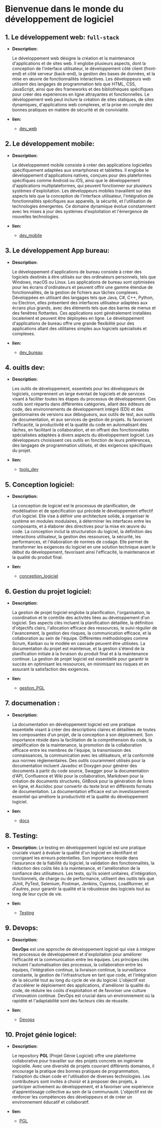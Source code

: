 # Bienvenue dans le monde du développement de logiciel

## 1. **Le développement web: ``full-stack``**

- **Description:**

    Le développement web désigne la création et la maintenance d'applications et de sites web. Il englobe plusieurs aspects, dont la conception de l'interface utilisateur, le développement côté client (front-end) et côté serveur (back-end), la gestion des bases de données, et la mise en œuvre de fonctionnalités interactives. Les développeurs web utilisent des langages de programmation tels que HTML, CSS, JavaScript, ainsi que des frameworks et des bibliothèques spécifiques pour créer des expériences en ligne attrayantes et fonctionnelles. Le développement web peut inclure la création de sites statiques, de sites dynamiques, d'applications web complexes, et la prise en compte des bonnes pratiques en matière de sécurité et de convivialité.


- **lien:**

    - <a href="https://github.com/mohameml/info/tree/main/02_d%C3%A9veloppement_logiciel/01_Dev_web" target="_blank" rel="noreferrer">dev_web</a>


## 2. **Le développement mobile:**

- **Description:**

    Le développement mobile consiste à créer des applications logicielles spécifiquement adaptées aux smartphones et tablettes. Il englobe le développement d'applications natives, conçues pour des plateformes spécifiques comme Android ou iOS, ainsi que le développement d'applications multiplateformes, qui peuvent fonctionner sur plusieurs systèmes d'exploitation. Les développeurs mobiles travaillent sur des aspects tels que la conception de l'interface utilisateur, l'intégration de fonctionnalités spécifiques aux appareils, la sécurité, et l'utilisation de technologies émergentes. Ce domaine dynamique évolue constamment avec les mises à jour des systèmes d'exploitation et l'émergence de nouvelles technologies.


- **lien:**

    - <a href="" target="_blank" rel="noreferrer">dev_mobile</a>


## 3. **Le développement App bureau:**

- **Description:**

    Le développement d'applications de bureau consiste à créer des logiciels destinés à être utilisés sur des ordinateurs personnels, tels que Windows, macOS ou Linux. Les applications de bureau sont optimisées pour les écrans d'ordinateurs et peuvent offrir une gamme étendue de fonctionnalités, de la gestion de fichiers aux tâches complexes. Développées en utilisant des langages tels que Java, C#, C++, Python, ou Electron, elles présentent des interfaces utilisateur adaptées aux écrans plus grands, avec des éléments tels que des barres de menus et des fenêtres flottantes. Ces applications sont généralement installées localement et peuvent être déployées en ligne. Le développement d'applications de bureau offre une grande flexibilité pour des applications allant des utilitaires simples aux logiciels spécialisés et complexes.


- **lien:**

    - <a href="" target="_blank" rel="noreferrer">dev_bureau</a>


## 4. **ouitls dev:**

- **Description:**

    Les outils de développement, essentiels pour les développeurs de logiciels, comprennent un large éventail de logiciels et de services visant à faciliter toutes les étapes du processus de développement. Ces outils sont répartis dans différentes catégories, allant des éditeurs de code, des environnements de développement intégré (EDI) et des gestionnaires de versions aux débogueurs, aux outils de test, aux outils de documentation, et aux services de gestion de projets. Ils favorisent l'efficacité, la productivité et la qualité du code en automatisant des tâches, en facilitant la collaboration, et en offrant des fonctionnalités spécialisées adaptées à divers aspects du développement logiciel. Les développeurs choisissent ces outils en fonction de leurs préférences, des langages de programmation utilisés, et des exigences spécifiques du projet.

- **lien:**

    - <a href="" target="_blank" rel="noreferrer">tools_dev</a>

## 5. **Conception logiciel:**

- **Description:**

    La conception de logiciel est le processus de planification, de modélisation et de spécification qui précède le développement effectif d'un logiciel. Elle vise à définir une architecture solide, à organiser le système en modules modulaires, à déterminer les interfaces entre les composants, et à élaborer des directives pour la mise en œuvre du code. La conception inclut la structuration du logiciel, la définition des interactions utilisateur, la gestion des ressources, la sécurité, les performances, et l'élaboration de normes de codage. Elle permet de transformer les exigences du logiciel en une solution technique avant le début du développement, favorisant ainsi l'efficacité, la maintenance et la qualité du produit final.

- **lien:**

    - <a href="" target="_blank" rel="noreferrer">conception_logiciel</a>


## 6. **Gestion du projet logiciel:**

- **Description:**

    La gestion de projet logiciel englobe la planification, l'organisation, la coordination et le contrôle des activités liées au développement d'un logiciel. Ses aspects clés incluent la planification détaillée, la définition d'objectifs clairs, l'allocation efficace des ressources, le suivi régulier de l'avancement, la gestion des risques, la communication efficace, et la collaboration au sein de l'équipe. Différentes méthodologies comme Scrum, Kanban ou le modèle en cascade peuvent être utilisées. La documentation du projet est maintenue, et la gestion s'étend de la planification initiale à la livraison du produit final et à la maintenance continue. La gestion de projet logiciel est essentielle pour garantir le succès en optimisant les ressources, en minimisant les risques et en assurant la satisfaction des exigences.

- **lien:**

    - <a href="" target="_blank" rel="noreferrer">gestion_PGL</a>



## 7. documenation :    

- **Description:**

    La documentation en développement logiciel est une pratique essentielle visant à créer des descriptions claires et détaillées de toutes les composantes d'un projet, de la conception à son déploiement. Son importance réside dans la facilitation de la compréhension du code, la simplification de la maintenance, la promotion de la collaboration efficace entre les membres de l'équipe, la transmission des connaissances, la communication avec les utilisateurs, et la conformité aux normes réglementaires. Des outils couramment utilisés pour la documentation incluent Javadoc et Doxygen pour générer des documents à partir du code source, Swagger pour la documentation d'API, Confluence et Wiki pour la collaboration, Markdown pour la création de documents structurés, GitBook pour la génération de livres en ligne, et Asciidoc pour convertir du texte brut en différents formats de documentation. La documentation efficace est un investissement essentiel qui améliore la productivité et la qualité du développement logiciel.

- **lien:**

    - <a href="" target="_blank" rel="noreferrer">docs</a>


## 8. **Testing:** 

- **Description:**
    Le testing en développement logiciel est une pratique cruciale visant à évaluer la qualité d'un logiciel en identifiant et corrigeant les erreurs potentielles. Son importance réside dans l'assurance de la fiabilité du logiciel, la validation des fonctionnalités, la réduction des coûts liés à la maintenance, et l'amélioration de la confiance des utilisateurs. Les tests, qu'ils soient unitaires, d'intégration, fonctionnels, de charge ou de performance, utilisent des outils tels que JUnit, PyTest, Selenium, Postman, Jenkins, Cypress, LoadRunner, et d'autres, pour garantir la qualité et la robustesse des logiciels tout au long de leur cycle de vie.

- **lien:**

    - <a href="" target="_blank" rel="noreferrer">Testing</a>


## 9.  **Devops:**


- **Description:**

    **DevOps** est une approche de développement logiciel qui vise à intégrer les processus de développement et d'exploitation pour améliorer l'efficacité et la communication entre les équipes. Les principes clés incluent l'automatisation des processus, la collaboration entre les équipes, l'intégration continue, la livraison continue, la surveillance constante, la gestion de l'infrastructure en tant que code, et l'intégration de la sécurité tout au long du cycle de vie du logiciel. L'objectif est d'accélérer le déploiement des applications, d'améliorer la qualité du code, de réduire les coûts d'exploitation et de favoriser une culture d'innovation continue. DevOps est crucial dans un environnement où la rapidité et l'adaptabilité sont des facteurs clés de réussite.


- **lien:**

    - <a href="" target="_blank" rel="noreferrer">Devops</a>

## 10. **Projet génie logicel:**

- **Description:**

    Le repository **PGL** (Projet Génie Logiciel)  offre une plateforme collaborative pour travailler sur des projets concrets en ingénierie logicielle. Avec une diversité de projets couvrant différents domaines, il encourage la pratique des bonnes pratiques de programmation, l'adoption du clean code et l'utilisation de diverses technologies. Les contributeurs sont invités à choisir et à proposer des projets, à participer activement au développement, et à favoriser une expérience d'apprentissage collective au sein de la communauté. L'objectif est de renforcer les compétences des développeurs et de créer un environnement éducatif et collaboratif.

- **lien:**

    - <a href="" target="_blank" rel="noreferrer">PGL</a>

